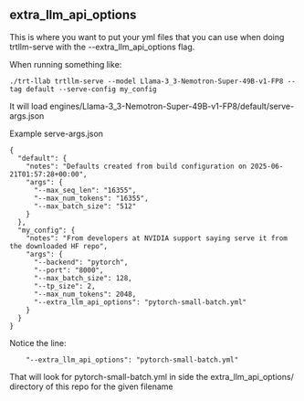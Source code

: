 ## extra_llm_api_options
This is where you want to put your yml files that you can use when doing trtllm-serve with the --extra_llm_api_options flag.

When running something like:

```
./trt-llab trtllm-serve --model Llama-3_3-Nemotron-Super-49B-v1-FP8 --tag default --serve-config my_config
```

It will load engines/Llama-3_3-Nemotron-Super-49B-v1-FP8/default/serve-args.json

Example serve-args.json
```
{
  "default": {
    "notes": "Defaults created from build configuration on 2025-06-21T01:57:28+00:00",
    "args": {
      "--max_seq_len": "16355",
      "--max_num_tokens": "16355",
      "--max_batch_size": "512"
    }
  },
  "my_config": {
    "notes": "From developers at NVIDIA support saying serve it from the downloaded HF repo",
    "args": {
      "--backend": "pytorch",
      "--port": "8000",
      "--max_batch_size": 128,
      "--tp_size": 2,
      "--max_num_tokens": 2048,
      "--extra_llm_api_options": "pytorch-small-batch.yml"
    }
  }
}

```

Notice the line:

```
    "--extra_llm_api_options": "pytorch-small-batch.yml"
```

That will look for pytorch-small-batch.yml in side the extra_llm_api_options/ directory of this repo for the given filename
